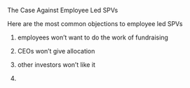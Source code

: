 The Case Against Employee Led SPVs

Here are the most common objections to employee led SPVs

1) employees won’t want to do the work of fundraising

2) CEOs won’t give allocation 

3) other investors won’t like it 

4) 
<!--stackedit_data:
eyJoaXN0b3J5IjpbMTAxMzYwMzExN119
-->